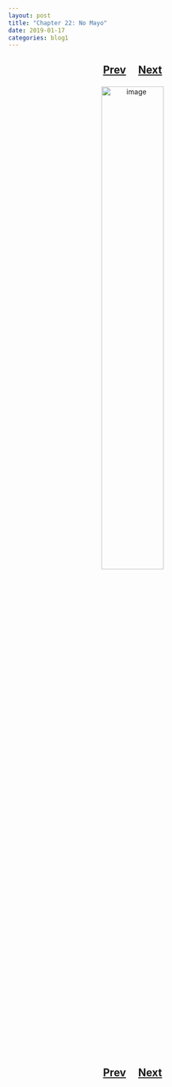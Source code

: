 ```yaml
---
layout: post
title: "Chapter 22: No Mayo"
date: 2019-01-17
categories: blog1
---
```


<h2>
  <p style="text-align:center;">
    <a href="/wingsofthechorus/archive/2019/01/03/chapter21">Prev</a>
    &nbsp;&nbsp;&nbsp;
    <a href="/wingsofthechorus/archive/2019/01/24/chapter23">Next</a>
  </p>
</h2>

<p style="text-align:center;">
  <img src="/wingsofthechorus/images/comics/c22.png" width="50%" alt="image"/>
</p>

<h2>
  <p style="text-align:center;">
    <a href="/wingsofthechorus/archive/2019/01/03/chapter21">Prev</a>
    &nbsp;&nbsp;&nbsp;
    <a href="/wingsofthechorus/archive/2019/01/24/chapter23">Next</a>
  </p>
</h2>
